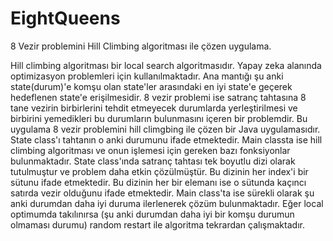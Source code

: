 # EightQueens
8 Vezir problemini Hill Climbing algoritması ile çözen uygulama.

Hill climbing algoritması bir local search algoritmasıdır. Yapay zeka alanında optimizasyon problemleri için kullanılmaktadır. Ana mantığı şu anki state(durum)'e komşu olan state'ler arasındaki en iyi state'e geçerek hedeflenen state'e erişilmesidir.
8 vezir problemi ise satranç tahtasına 8 tane vezirin birbirlerini tehdit etmeyecek durumlarda yerleştirilmesi ve birbirini yemedikleri bu durumların bulunmasını içeren bir problemdir.
Bu uygulama 8 vezir problemini hill climgbing ile çözen bir Java uygulamasıdır. State class'ı tahtanın o anki durumunu ifade etmektedir. Main classta ise hill climbing algoritması ve onun işlemesi için gereken bazı fonksiyonlar bulunmaktadır. State class'ında satranç tahtası tek boyutlu dizi olarak tutulmuştur ve problem daha etkin çözülmüştür. Bu dizinin her index'i bir sütunu ifade etmektedir. Bu dizinin her bir elemanı ise o sütunda kaçıncı satırda vezir olduğunu ifade etmektedir. Main class'ta ise sürekli olarak şu anki durumdan daha iyi duruma ilerlenerek çözüm bulunmaktadır. Eğer local optimumda takılınırsa (şu anki durumdan daha iyi bir komşu durumun olmaması durumu) random restart ile algoritma tekrardan çalışmaktadır.
